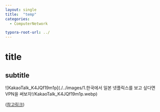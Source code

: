 ```yaml
---
layout: single
title:  "temp"
categories: 
  - ComputerNetwork

typora-root-url: ../
---
```








# title



## subtitle





![KakaoTalk_K4JQf19m1p](./../images/1.한국에서 일본 넷플릭스를 보고 싶다면 VPN을 써보자!/KakaoTalk_K4JQf19m1p.webp)





([참고링크](https://ko.safetydetectives.com/blog/how-to-watch-netflix-japan-from-anywhere-ko/))
